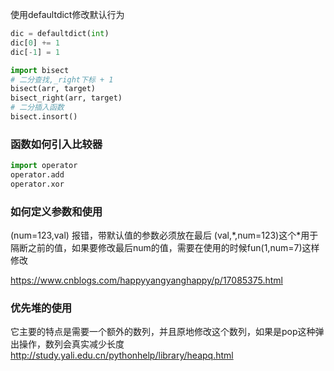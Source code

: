 使用defaultdict修改默认行为
```python
dic = defaultdict(int)
dic[0] += 1
dic[-1] = 1
```
```python
import bisect
# 二分查找,_right下标 + 1
bisect(arr, target)
bisect_right(arr, target)
# 二分插入函数
bisect.insort()
```
### 函数如何引入比较器
```python
import operator
operator.add
operator.xor
```
### 如何定义参数和使用
(num=123,val) 报错，带默认值的参数必须放在最后
(val,\*,num=123)这个\*用于隔断之前的值，如果要修改最后num的值，需要在使用的时候fun(1,num=7)这样修改

https://www.cnblogs.com/happyyangyanghappy/p/17085375.html

### 优先堆的使用
它主要的特点是需要一个额外的数列，并且原地修改这个数列，如果是pop这种弹出操作，数列会真实减少长度
http://study.yali.edu.cn/pythonhelp/library/heapq.html
